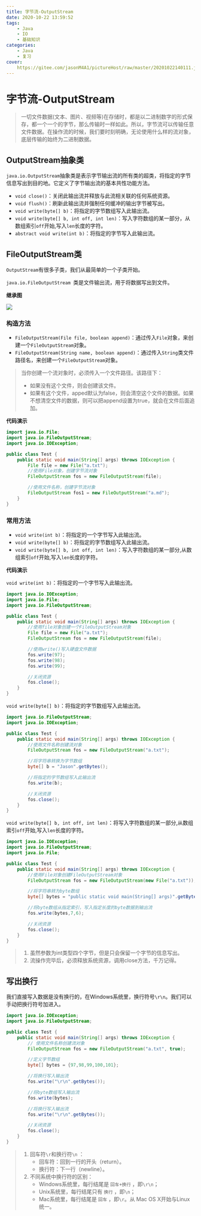 ```yaml
---
title: 字节流-OutputStream
date: 2020-10-22 13:59:52
tags:
	- Java
	- IO
	- 基础知识
categories:
	- Java
	- 复习
cover:
	https://gitee.com/jasonM4A1/pictureHost/raw/master/20201022140111.jpg
---
```


# 字节流-OutputStream

> 一切文件数据(文本、图片、视频等)在存储时，都是以二进制数字的形式保存，都一个一个的字节，那么传输时一样如此。所以，字节流可以传输任意文件数据。在操作流的时候，我们要时刻明确，无论使用什么样的流对象，底层传输的始终为二进制数据。

## OutputStream抽象类

`java.io.OutputStream`抽象类是表示字节输出流的所有类的超类，将指定的字节信息写出到目的地。它定义了字节输出流的基本共性功能方法。

+ `void close()`：关闭此输出流并释放与此流相关联的任何系统资源。  
+ `void flush()`：刷新此输出流并强制任何缓冲的输出字节被写出。  
+ `void write(byte[] b)`：将指定的字节数组写入此输出流。  
+ `void write(byte[] b, int off, int len)`：写入字符数组的某一部分，从数组索引`off`开始,写入`len`长度的字符。 
+ `abstract void write(int b)`：将指定的字节写入此输出流。

## FileOutputStream类

`OutputStream`有很多子类，我们从最简单的一个子类开始。

`java.io.FileOutputStream `类是文件输出流，用于将数据写出到文件。

**继承图**

![](https://gitee.com/jasonM4A1/pictureHost/raw/master/20201023034527.png)

### 构造方法

+ `FileOutputStream(File file, boolean append)`：通过传入`File`对象，来创建一个`FileOutputStream`对象。
+ `FileOutputStream(String name, boolean append)`：通过传入`String`类文件路径名，来创建一个`FileOutputStream`对象。

> 当你创建一个流对象时，必须传入一个文件路径。该路径下：
>
> + 如果没有这个文件，则会创建该文件。
> + 如果有这个文件，apped默认为false，则会清空这个文件的数据。如果不想清空文件的数据，则可以把append设置为true，就会在文件后面追加。

**代码演示**

~~~java
import java.io.File;
import java.io.FileOutputStream;
import java.io.IOException;

public class Test {
    public static void main(String[] args) throws IOException {
        File file = new File("a.txt");
        //使用File对象，创建字节流对象
        FileOutputStream fos = new FileOutputStream(file);

		//使用文件名称，创建字节流对象
        FileOutputStream fos1 = new FileOutputStream("a.md");
    }
}
~~~

### 常用方法

+ `void write(int b)`：将指定的一个字节写入此输出流。
+ `void write(byte[] b)`：将指定的字节数组写入此输出流。  
+ `void write(byte[] b, int off, int len)`：写入字符数组的某一部分,从数组索引`off`开始,写入`len`长度的字符。 

**代码演示**

`void write(int b)`：将指定的一个字节写入此输出流。

~~~java
import java.io.IOException;
import java.io.File;
import java.io.FileOutputStream;

public class Test {
    public static void main(String[] args) throws IOException {
        //使用file对象创建一个FileOutputStream对象
        File file = new File("a.txt");
        FileOutputStream fos = new FileOutputStream(file);

        //使用write()写入硬盘文件数据
        fos.write(97);
        fos.write(98);
        fos.write(99);

        //关闭资源
        fos.close();
    }
}
~~~

`void write(byte[] b)`：将指定的字节数组写入此输出流。  

~~~java
import java.io.FileOutputStream;
import java.io.IOException;

public class Test {
    public static void main(String[] args) throws IOException {
        //使用文件名称创建流对象
        FileOutputStream fos = new FileOutputStream("a.txt");

        //将字符串转换为字节数组
        byte[] b = "Jason".getBytes();

        //将指定的字节数组写入此输出流
        fos.write(b);

        //关闭资源
        fos.close();
    }
}
~~~

`void write(byte[] b, int off, int len)`：将写入字符数组的某一部分,从数组索引`off`开始,写入`len`长度的字符。 

~~~java
import java.io.IOException;
import java.io.FileOutputStream;
import java.io.File;

public class Test {
    public static void main(String[] args) throws IOException {
        //使用File对象创建FileOutputStream对象
        FileOutputStream fos = new FileOutputStream(new File("a.txt"));

        //将字符串转为byte数组
        byte[] bytes = "public static void main(String[] args)".getBytes();

        //将byte数组从指定索引，写入指定长度的byte数据到输出流
        fos.write(bytes,7,6);

        //关闭资源
        fos.close();
    }
}
~~~

> 1. 虽然参数为int类型四个字节，但是只会保留一个字节的信息写出。
> 2. 流操作完毕后，必须释放系统资源，调用close方法，千万记得。

## 写出换行

我们直接写入数据是没有换行的，在Windows系统里，换行符号`\r\n`。我们可以手动把换行符号加进入。

~~~java
import java.io.IOException;
import java.io.FileOutputStream;

public class Test {
    public static void main(String[] args) throws IOException {
        // 使用文件名称创建流对象
        FileOutputStream fos = new FileOutputStream("a.txt", true);

        //定义字节数组
        byte[] bytes = {97,98,99,100,101};

        //将换行写入输出流
        fos.write("\r\n".getBytes());

        //将byte数组写入输出流
        fos.write(bytes);

        //将换行写入输出流
        fos.write("\r\n".getBytes());

        //关闭资源
        fos.close();
    }
}
~~~

> 1. 回车符`\r`和换行符`\n` ：
>    + 回车符：回到一行的开头（return）。
>    + 换行符：下一行（newline）。
> 2. 不同系统中换行符的区别：
>    + Windows系统里，每行结尾是 `回车+换行` ，即`\r\n`；
>    + Unix系统里，每行结尾只有 `换行` ，即`\n`；
>    + Mac系统里，每行结尾是 `回车` ，即`\r`。从 Mac OS X开始与Linux统一。

